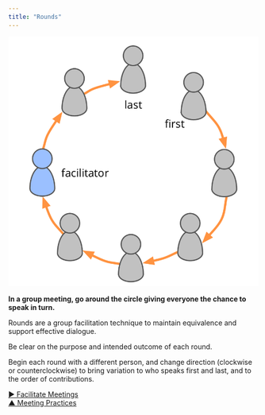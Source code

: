 ```yaml
---
title: "Rounds"
---
```



![right,fit](img/circle/rounds.png) 

**In a group meeting, go around the circle giving everyone the chance to speak in turn.**

Rounds are a group facilitation technique to maintain equivalence and support effective dialogue.

Be clear on the purpose and intended outcome of each round. 

Begin each round with a different person, and change direction (clockwise or counterclockwise) to bring variation to who speaks first and last, and to the order of contributions.



[&#9654; Facilitate Meetings](facilitate-meetings.html)<br/>[&#9650; Meeting Practices](meeting-practices.html)

